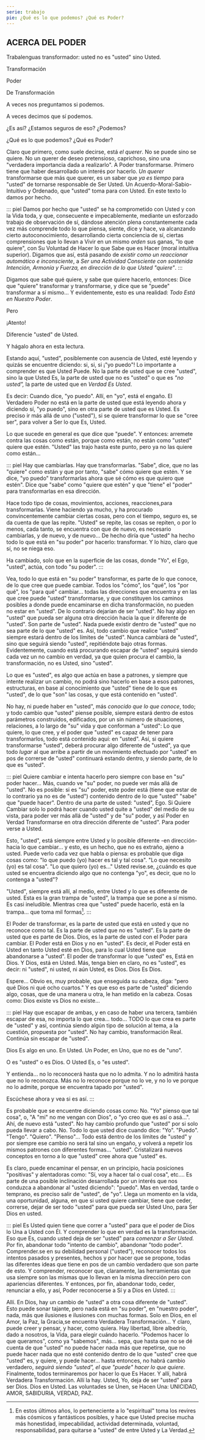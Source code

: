 ```yaml
---
serie: trabajo
pie: ¿Qué es lo que podemos? ¿Qué es Poder?
---
```


## ACERCA DEL PODER

Trabalenguas transformador: usted no es "usted" sino Usted.

Transformación

Poder

De Transformación

A veces nos preguntamos si podemos.

A veces decimos que sí podemos.

¿Es así? ¿Estamos seguros de eso? ¿Podemos?

¿Qué es lo que podemos? ¿Qué es Poder?

Claro que primero, como suele decirse, está _el querer_. No se puede sino se quiere. No un querer de deseo pretensioso, caprichoso, sino una "verdadera importancia dada a realizarlo". A Poder transformarse. Primero tiene que haber desarrollado un interés por hacerlo. _Un querer_ transformarse que más que querer, es un saber que _ya es tiempo_ para "usted" de tornarse responsable de Ser Usted. Un Acuerdo-Moral-Sabio-Intuitivo y Ordenado, que "usted" toma para con Usted.
En este texto lo damos por hecho.

::: piel
Damos por hecho que "usted" se ha comprometido con Usted y con la Vida toda, y que, consecuente e impecablemente, mediante un esforzado trabajo de observación de sí, dándose atención plena constantemente cada vez más comprende todo lo que piensa, siente, dice y hace, va alcanzando cierto autoconocimiento, desarrollando cierta conciencia de sí, ciertas comprensiones que lo llevan a Vivir en un mismo _orden_ sus ganas, "lo que quiere", con Su Voluntad de Hacer lo que Sabe que es Hacer (moral intuitiva superior). Digamos que así, está pasando de _existir como un reaccionar automático e inconsciente_, a _Ser una Actividad Consciente con sostenida Intención, Armonía y Fuerza, en dirección de lo que Usted "quiere"_.
:::

Digamos que sabe qué quiere, y sabe que quiere hacerlo, entonces:
Dice que "quiere" transformar y transformarse, y dice que se "puede" transformar a sí mismo…
Y evidentemente, esto es una realidad: _Todo Está en Nuestro Poder_.

Pero

¡Atento!

Diferencie "usted" de Usted.

Y hágalo ahora en esta lectura.

Estando aquí, "usted", posiblemente con ausencia de Usted, esté leyendo y quizás se encuentre diciendo: si, si, si ¡"yo puedo"!
Lo importante a comprender es que Usted Puede. No la parte de usted que se cree "usted", sino la que Usted Es, la parte de usted que no es "usted" o que es _"no usted",_ la parte de usted que en _Verdad Es Usted_.

Es decir: Cuando dice, "yo puedo". Allí, en "yo", está el engaño. El Verdadero Poder no está en la parte de usted que está leyendo ahora y diciendo sí, "yo puedo", sino en otra parte de usted que es Usted. Es preciso ir más allá de uno ("usted"), si se quiere transformar lo que se "cree ser", para volver a Ser lo que Es, Usted.

Lo que sucede en general es que dice que "puede". Y entonces: arremete contra las cosas como están, porque como están, no están como "usted" quiere que estén. "Usted" las trajo hasta este punto, pero ya no las quiere como están…

::: piel
Hay que cambiarlas. Hay que transformarlas.
"Sabe", dice, que no las "quiere" como están y que por tanto, "sabe" cómo quiere que estén. Y se dice, "yo puedo" transformarlas ahora que sé cómo es que quiero que estén". Dice que "sabe" como "quiere que estén" y que "tiene" el "poder" para transformarlas en esa dirección.

Hace todo tipo de cosas, movimientos, acciones, reacciones,para transformarlas. Viene haciendo ya mucho, y ha procurado convincentemente cambiar ciertas cosas, pero con el tiempo, seguro es, se da cuenta de que las repite. "Usted" se repite, las cosas se repiten, o por lo menos, cada tanto, se encuentra con que de nuevo, es necesario cambiarlas, y de nuevo, y de nuevo…
De hecho diría que "usted" ha hecho todo lo que está en "su poder" por hacerlo: transformar. Y lo hizo, claro que sí, no se niega eso.

Ha cambiado, solo que en la superficie de las cosas, donde "Yo", el Ego, "usted", actúa, con todo "su poder".
:::

Vea, todo lo que está en "su poder" transformar, es parte de lo que conoce, de lo que cree que puede cambiar. Todos los "cómo", los "qué", los "por qué", los "para qué" cambiar… todas las direcciones que encuentra y en las que cree puede "usted" transformarse, y que constituyen los caminos posibles a donde puede encaminarse en dicha transformación, no pueden no estar en "usted". De lo contrario dejarían de ser "usted". No hay algo en "usted" que pueda ser alguna otra dirección hacia la que ir diferente de "usted". Son parte de "usted".
Nada puede existir dentro de "usted" que no sea parte de lo que "usted" es.
Así, todo cambio que realice "usted" siempre estará dentro de los límites de "usted".
Nunca cambiará de "usted", sino que seguirá siendo "usted", repitiéndote bajo otras formas. Evidentemente, cuando está procurando escapar de "usted" seguirá siendo cada vez un no cambio en verdad, ya que quien procura el cambio, la transformación, no es Usted, sino "usted".

Lo que es "usted", es algo que actúa en base a patrones, y siempre que intente realizar un cambio, no podrá sino hacerlo en base a esos patrones, estructuras, en base al conocimiento que "usted" tiene de lo que es "usted", de lo que "son" las cosas, y que está contenido en "usted".

No hay, ni puede haber en "usted", más _conocido que lo que conoce_, todo; y todo cambio que "usted" piense posible, siempre estará dentro de estos parámetros construidos, edificados, por un sin número de situaciones, relaciones, a lo largo de "su" vida y que conforman a "usted": Lo que quiere, lo que cree, y el poder que "usted" es capaz de tener para transformarlos, todo está contenido aquí: en "usted".
Así, si quiere transformarse "usted", deberá procurar algo diferente de "usted", ya que todo _lugar_ al que arribe a partir de un movimiento efectuado por "usted" en pos de correrse de "usted" continuará estando dentro, y siendo parte, de lo que es "usted".

::: piel
Quiere cambiar e intenta hacerlo pero siempre con base en "su" poder hacer… Más, cuando ve "su" poder, no puede ver más allá de "usted". No es posible: si es "su" poder, este poder está (tiene que estar de lo contrario ya no es de "usted") contenido dentro de lo que "usted" "sabe" que "puede hacer". Dentro de una parte de usted: "usted", Ego. Si Quiere Cambiar solo lo podrá hacer cuando usted quite a "usted" del medio de su vista, para poder ver más allá de "usted" y de "su" poder, y así Poder en Verdad Transformarse en otra dirección diferente de "usted". Para poder verse a Usted.

Esto, "usted", está siempre entre Usted y lo posible diferente -en dirección- hacia lo que cambiar… y esto, es un hecho, que no es extraño, ajeno a usted. Puede verlo cada vez que habla o piensa: es probable que diga cosas como: "lo que puedo (yo) hacer es tal y tal cosa". "Lo que necesito (yo) es tal cosa". "Lo que quiero (yo) es…" Usted revise.se, ¿cuándo es que usted se encuentra diciendo algo que no contenga "yo", es decir, que no lo contenga a "usted"?

"Usted", siempre está allí, al medio, entre Usted y lo que es diferente de usted. Esta es la gran trampa de "usted", la trampa que se pone a sí mismo. Es casi ineludible. Mientras crea que "usted" puede hacerlo, está en la trampa… que toma mil formas[^1].
:::

El Poder de transformar, es la parte de usted que está en usted y que no reconoce como tal. Es la parte de usted que no es "usted". Es la parte de usted que es parte de Dios. Dios, es la parte de usted con el Poder para cambiar. El Poder está en Dios y no en "usted". Es decir, el Poder está en Usted en tanto Usted esté en Dios, para lo cual Usted tiene que abandonarse a "usted". El poder de transformar lo que "usted" es, Está en Dios. Y Dios, está en Usted. Más, tenga bien en claro, no es "usted", es decir: ni "usted", ni usted, ni aún Usted, es Dios. Dios Es Dios.

Espere… Obvio es, muy probable, que enseguida su cabeza, diga: "pero qué Dios ni qué ocho cuartos." Y es que eso es parte de "usted" diciendo algo, cosas, que de una manera u otra, le han metido en la cabeza. Cosas como: Dios existe vs Dios no existe…

::: piel
Hay que escapar de ambas, y en caso de haber una tercera, también escapar de esa, no importa lo que crea… todo… TODO lo que crea es parte de "usted" y así, continúa siendo algún tipo de solución al tema, a la cuestión, propuesta por "usted". No hay cambio, transformación Real. Continúa sin escapar de "usted".

Dios Es algo en uno. En Usted. Un Poder, en Uno, que no es de "uno".

O es "usted" o es Dios. O Usted Es, o "es usted".

Y entienda… no lo reconocerá hasta que no lo admita. Y no lo admitirá hasta que no lo reconozca. Más no lo reconoce porque no lo ve, y no lo ve porque no lo admite, porque se encuentra tapado por "usted".

Escúchese ahora y vea si es así.
:::

Es probable que se encuentre diciendo cosas como: No. "Yo" pienso que tal cosa", o, "A "mi" no me vengan con Dios", o "yo creo que es así o asá…". Ahí, de nuevo está "usted". No hay cambio profundo que "usted" por si solo pueda llevar a cabo. No. Todo lo que usted dice cuando dice: "Yo". "Puedo". "Tengo". "Quiero". "Pienso"… Todo está dentro de los límites de "usted" y por siempre ese cambio no será tal sino un engaño, y volverá a repetir los mismos patrones con diferentes formas… "usted". Cristalizará nuevos conceptos en torno a lo que "usted" cree ahora que "usted" es.

Es claro, puede encaminar el pensar, en un principio, hacia posiciones "positivas" y alentadoras como: "Sí, voy a hacer tal o cual cosa", etc.… Es parte de una posible inclinación desarrollada por un interés que nos conduzca a abandonar al "usted diciendo": "puedo". Mas en verdad, tarde o temprano, es preciso salir de "usted", de "yo". Llega un momento en la vida, una oportunidad, alguna, en que si usted quiere cambiar, tiene que ceder, correrse, dejar de ser todo "usted" para que pueda ser Usted Uno, para Ser Dios en usted.

::: piel
Es Usted quien tiene que correr a "usted" para que el poder de Dios lo Una a Usted con Él. Y comprender lo que en verdad es la transformación. Eso que Es, cuando usted deja de ser "usted" para _comenzar a Ser Usted._
Por fin, abandonar todo "intento de cambio", abandonar "todo poder". Comprender.se en su debilidad personal ("usted"), reconocer todos los intentos pasados y presentes, hechos y por hacer que se propone, todas las diferentes ideas que tiene en pos de un cambio verdadero que son parte de esto. Y comprender, reconocer que, claramente, las herramientas que usa siempre son las mismas que lo llevan en la misma dirección pero con apariencias diferentes. Y entonces, por fin, abandonar todo, ceder, renunciar a ello, y así, Poder reconocerse a Sí y a Dios en Usted.
:::

Allí. En Dios, hay un cambio de "usted" a otra cosa diferente de "usted".
Esto puede sonar tajante, pero nada está en "su poder", en "nuestro poder", nada, más que ilusiones e ilusiones con muchas formas. Solo en Dios, en el Amor, la Paz, la Gracia,se encuentra Verdadera Transformación…
Y claro, puede creer y pensar, y hacer, como quiera. Hay libertad, libre albedrío, dado a nosotros, la Vida, para elegir cuándo hacerlo.
"Podemos hacer lo que queramos", como ya "sabemos", más… sepa, que hasta que no se dé cuenta de que "usted" no puede hacer nada más que repetirse, que no puede hacer nada que no esté contenido dentro de lo que "usted" cree que "usted" es, y quiere, y puede hacer… hasta entonces, no habrá cambio verdadero, _seguirá siendo "usted", el que "puede" hacer lo que quiere_.
Finalmente, todos terminaremos por hacer lo que Es Hacer. Y allí, habrá Verdadera Transformación. Allí la hay. Usted, Yo, deja de ser "usted" para ser Dios. Dios en Usted. Las voluntades se Unen, se Hacen Una: UNICIDAD, AMOR, SABIDURIA, VERDAD, PAZ.


[^1]: En estos últimos años, lo perteneciente a lo "espiritual" toma los revires más cósmicos y fantásticos posibles, y hace que Usted precise mucha más honestidad, impecabilidad, actividad determinada, voluntad, responsabilidad, para quitarse a "usted" de entre Usted y La Verdad.
